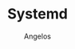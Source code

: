 ---
author: Angelos
title: Systemd
year: 2010
image_url: /images/Systemd.png
caption: Το systemd είναι μια σουίτα λογισμικού που παρέχει μια σειρά από στοιχεία συστήματος για τα λειτουργικά συστήματα Linux. Ο κύριος στόχος είναι η ενοποίηση της διαμόρφωσης και της συμπεριφοράς των υπηρεσιών σε όλες τις διανομές Linux. Το κύριο συστατικό του είναι ένας διαχειριστής συστημάτων και υπηρεσιών - ένα σύστημα init που χρησιμοποιείται για την εκκίνηση του χώρου χρήστη και τη διαχείριση των διεργασιών του χρήστη. Παρέχει επίσης αντικαταστάσεις για διάφορα daemons και βοηθητικά προγράμματα, συμπεριλαμβανομένης της διαχείρισης συσκευών, της διαχείρισης σύνδεσης, της διαχείρισης συνδέσεων δικτύου και της καταγραφής συμβάντων. 
license_url: https://creativecommons.org/licenses/by-sa/3.0/
license_text: creative commons
categories:
  - Τεχνολογία
tags:
  - Linux
  - Operating Systems
---